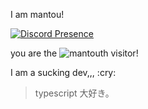 I am mantou!

[![Discord Presence](https://lanyard.cnrad.dev/api/644504218798915634)](https://discord.com/users/644504218798915634)

you are the ![mantou](https://count.getloli.com/get/@mantou?theme=asoul)th visitor!

I am a sucking dev,,, :cry\:
> typescript 大好き。
